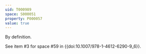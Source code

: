 ```yaml
---
uid: T000989
space: S000051
property: P000057
value: true
---
```


By definition.

See item #3 for space #59 in {{doi:10.1007/978-1-4612-6290-9_6}}.
